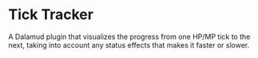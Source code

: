 # Tick Tracker
A Dalamud plugin that visualizes the progress from one HP/MP tick to the next, taking into account any status effects that makes it faster or slower.
